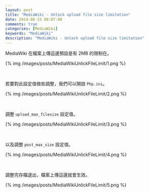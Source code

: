 ```yaml
---
layout: post
title: "MediaWiki - Unlock upload file size limitation"
date: 2014-06-15 00:07:00
comments: true
categories: [MediaWiki] 
keywords: "MediaWiki"
description: "MediaWiki - Unlock upload file size limitation"
---
```


MediaWiki 在檔案上傳這邊預設是有 2MB 的限制在。

<!-- More -->

{% img /images/posts/MediaWikiUnlickFileLimit/1.png %}

<br/>


若要對此設定值做些調整，我們可以開啟 `Php.ini`。

{% img /images/posts/MediaWikiUnlickFileLimit/2.png %}

<br/>


調整 `upload_max_filesize` 設定值。  

{% img /images/posts/MediaWikiUnlickFileLimit/3.png %}

<br/>


以及調整 `post_max_size` 設定值。 

{% img /images/posts/MediaWikiUnlickFileLimit/4.png %}

<br/>


調整完存檔退出，檔案上傳這邊就會生效。

{% img /images/posts/MediaWikiUnlickFileLimit/5.png %}

<br/>
